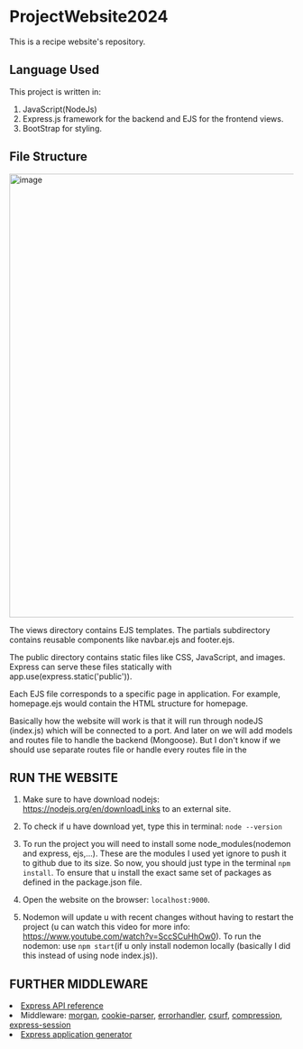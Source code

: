 # ProjectWebsite2024
This is a recipe website's repository. 


## Language Used

This project is written in:
  1. JavaScript(NodeJs)
  2. Express.js framework for the backend and EJS for the frontend views.
  3. BootStrap for styling. 

## File Structure

<img width="787" alt="image" src="https://github.com/WebProgrammingStudioSem124/ProjectWebsite2024/assets/152080640/17dd087a-eded-4f03-ba27-9a586a732e5d">

The views directory contains EJS templates. The partials subdirectory contains reusable components like navbar.ejs and footer.ejs.

The public directory contains static files like CSS, JavaScript, and images. Express can serve these files statically with app.use(express.static('public')).

Each EJS file corresponds to a specific page in application. For example, homepage.ejs would contain the HTML structure for homepage. 

Basically how the website will work is that it will run through nodeJS (index.js) which will be connected to a port. And later on we will add models and routes file to handle the backend (Mongoose). But I don't know if we should use separate routes file or handle every routes file in the 

## RUN THE WEBSITE

  1. Make sure to have download nodejs: https://nodejs.org/en/downloadLinks to an external site.
  2. To check if u have download yet, type this in terminal: `node --version`

  3. To run the project you will need to install some node_modules(nodemon and express, ejs,...). These are the modules I used yet ignore to push it to github due to its size. So now, you should just type in the terminal `npm install`. To ensure that u install the exact same set of packages as defined in the package.json file.
  
  4. Open the website on the browser: `localhost:9000`.

  6. Nodemon will update u with recent changes without having to restart the project (u can watch this video for more info: https://www.youtube.com/watch?v=SccSCuHhOw0). To run the nodemon: use `npm start`(if u only install nodemon locally (basically I did this instead of using node index.js)). 
  
## FURTHER MIDDLEWARE
<li><a href="http://expressjs.com/en/4x/api.html" target="_blank">Express API reference</a></li>
<li>Middleware: <a href="https://github.com/expressjs/morgan" target="_blank">morgan</a>,
<a href="https://github.com/expressjs/cookie-parser" target="_blank">cookie-parser</a>,
<a href="https://github.com/expressjs/errorhandler" target="_blank">errorhandler</a>,
<a href="https://github.com/expressjs/csurf" target="_blank">csurf</a>,
<a href="https://github.com/expressjs/compression" target="_blank">compression</a>,
<a href="https://www.npmjs.com/package/express-session" target="_blank">express-session</a>
</li>
<li><a href="https://expressjs.com/en/starter/generator.html" target="_blank">Express application generator</a></li>
